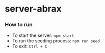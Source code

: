 # server-abrax

### How to run

* To start the server: `npm start`
* To run the seeding process: `npm run seed`
* To exit: `Ctrl + C`
